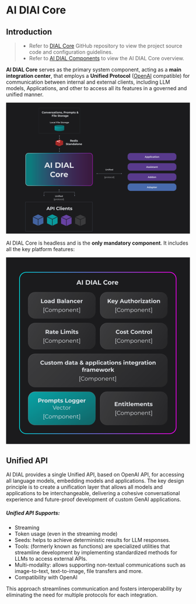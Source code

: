 # AI DIAl Core

## Introduction

> * Refer to [DIAL Core](https://github.com/epam/ai-dial-core) GitHub repository to view the project source code and configuration guidelines.
> * Refer to [AI DIAL Components](/docs/platform/0.architecture-and-concepts/3.components.md#ai-dial-core) to view the AI DIAL Core overview.

**AI DIAL Core** serves as the primary system component, acting as a **main integration center**, that employs a **Unified Protocol** ([OpenAI](https://learn.microsoft.com/en-us/azure/ai-services/openai/reference) compatible) for communication between internal and external clients, including LLM models, Applications, and other to access all its features in a governed and unified manner.

![](img/minimal2.svg)

AI DIAL Core is headless and is the **only mandatory component**. It includes all the key platform features:

![](img/core.svg)

## Unified API 

AI DIAL provides a single Unified API, based on OpenAI API, for accessing all language models, embedding models and applications. The key design principle is to create a unification layer that allows all models and applications to be interchangeable, delivering a cohesive conversational experience and future-proof development of custom GenAI applications.

##### Unified API Supports:

- Streaming
- Token usage (even in the streaming mode)
- Seeds: helps to achieve deterministic results for LLM responses.
- Tools: (formerly known as functions) are specialized utilities that streamline development by implementing standardized methods for LLMs to access external APIs.
- Multi-modality: allows supporting non-textual communications such as image-to-text, text-to-image, file transfers and more.
- Compatibility with OpenAI

This approach streamlines communication and fosters interoperability by eliminating the need for multiple protocols for each integration.